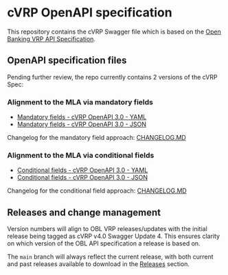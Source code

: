 # cVRP OpenAPI specification

This repository contains the cVRP Swagger file which is based on the [Open Banking VRP API Specification](https://github.com/OpenBankingUK/read-write-api-specs).

## OpenAPI specification files

Pending further review, the repo currently contains 2 versions of the cVRP Spec:

### Alignment to the MLA via mandatory fields

- [Mandatory fields - cVRP OpenAPI 3.0 - YAML](./Mandatory-alignment/cvrp-openapi.yaml)
- [Mandatory fields - cVRP OpenAPI 3.0 - JSON](./Mandatory-alignment/cvrp-openapi.json)  

Changelog for the mandatory field approach: [CHANGELOG.MD](./Mandatory-alignment/CHANGELOG.MD)

### Alignment to the MLA via conditional fields

- [Conditional fields - cVRP OpenAPI 3.0 - YAML](./Conditional-alignment/cvrp-openapi.yaml)
- [Conditional fields - cVRP OpenAPI 3.0 - JSON](./Conditional-alignment/cvrp-openapi.json)  

Changelog for the conditional field approach: [CHANGELOG.MD](./Conditional-alignment/CHANGELOG.MD)

## Releases and change management

Version numbers will align to OBL VRP releases/updates with the initial release being tagged as cVRP v4.0 Swagger Update 4.  This ensures clarity on which version of the OBL API specification a release is based on.

The `main` branch will always reflect the current release, with both current and past releases available to download in the [Releases](https://github.com/OpenBankingUK/Commercial-VRP-API-Spec/releases) section.  
